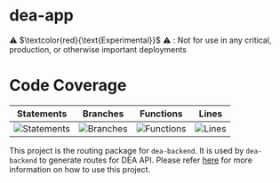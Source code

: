 # dea-app

⚠️ $\textcolor{red}{\text{Experimental}}$ ⚠️ : Not for use in any critical, production, or otherwise important deployments

# Code Coverage

| Statements                                                                         | Branches                                                                      | Functions                                                                        | Lines                                                                   |
| ---------------------------------------------------------------------------------- | ----------------------------------------------------------------------------- | -------------------------------------------------------------------------------- | ----------------------------------------------------------------------- |
| ![Statements](https://img.shields.io/badge/statements-50.75%25-red.svg?style=flat) | ![Branches](https://img.shields.io/badge/branches-44.71%25-red.svg?style=flat) | ![Functions](https://img.shields.io/badge/functions-54.43%25-red.svg?style=flat) | ![Lines](https://img.shields.io/badge/lines-49.52%25-red.svg?style=flat) |


This project is the routing package for `dea-backend`. It is used by `dea-backend` to generate routes for DEA API. Please refer [here](../dea-backend/README.md) for more information on how to use this project.
